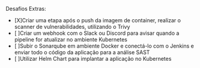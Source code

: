 Desafios Extras:

- [X]Criar uma etapa após o push da imagem de container, realizar o scanner de vulnerabilidades, utilizando o Trivy
- [ ]Criar um webhook com o Slack ou Discord para avisar quando a pipeline for atualizar no ambiente Kubernetes
- [ ]Subir o Sonarqube em ambiente Docker e conectá-lo com o Jenkins e enviar todo o código da aplicação para a análise SAST
- [ ]Utilizar Helm Chart para implantar a aplicação no Kubernetes
